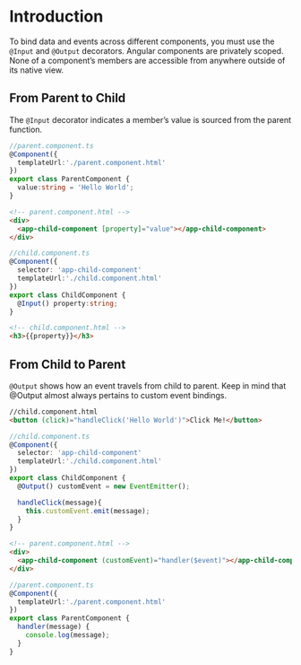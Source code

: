 # Introduction
To bind data and events across different components, you must use the `@Input` and `@Output` decorators. Angular components are privately scoped. None of a component’s members are accessible from anywhere outside of its native view.

## From Parent to Child
The `@Input` decorator indicates a member’s value is sourced from the parent function.

```typescript
//parent.component.ts
@Component({
  templateUrl:'./parent.component.html'
})
export class ParentComponent {
  value:string = 'Hello World';
}
```
```html
<!-- parent.component.html -->
<div>
  <app-child-component [property]="value"></app-child-component>
</div>
```


```typescript
//child.component.ts
@Component({
  selector: 'app-child-component'
  templateUrl:'./child.component.html'
})
export class ChildComponent {
  @Input() property:string;
}
```
```html
<!-- child.component.html -->
<h3>{{property}}</h3>
```

## From Child to Parent
`@Output` shows how an event travels from child to parent. Keep in mind that @Output almost always pertains to custom event bindings.


```html
//child.component.html
<button (click)="handleClick('Hello World')">Click Me!</button>
```
```typescript
//child.component.ts
@Component({
  selector: 'app-child-component'
  templateUrl:'./child.component.html'
})
export class ChildComponent {
  @Output() customEvent = new EventEmitter();

  handleClick(message){
    this.customEvent.emit(message);
  }
}
```


```html
<!-- parent.component.html -->
<div>
  <app-child-component (customEvent)="handler($event)"></app-child-component>
</div>
```
```typescript
//parent.component.ts
@Component({
  templateUrl:'./parent.component.html'
})
export class ParentComponent {
  handler(message) {
    console.log(message);
  }
}
```

